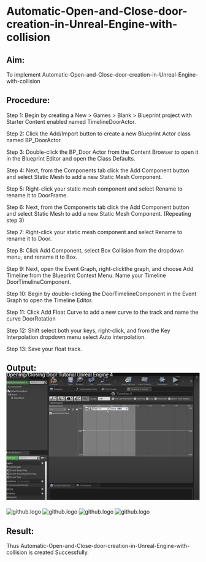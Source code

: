 # Automatic-Open-and-Close-door-creation-in-Unreal-Engine-with-collision


## Aim:
To implement Automatic-Open-and-Close-door-creation-in-Unreal-Engine-with-collision



## Procedure:
Step 1: Begin by creating a New > Games > Blank > Blueprint project with Starter Content enabled named TimelineDoorActor.

Step 2: Click the Add/Import button to create a new Blueprint Actor class named BP_DoorActor.

Step 3: Double-click the BP_Door Actor from the Content Browser to open it in the Blueprint Editor and open the Class Defaults.

Step 4: Next, from the Components tab click the Add Component button and select Static Mesh to add a new Static Mesh Component.

Step 5: Right-click your static mesh component and select Rename to rename it to DoorFrame.

 Step 6: Next, from the Components tab click the Add Component button and select Static Mesh to add a new Static Mesh Component. (Repeating step 3)

Step 7: Right-click your static mesh component and select Rename to rename it to Door.

Step 8: Click Add Component, select Box Collision from the dropdown menu, and rename it to Box.

Step 9: Next, open the Event Graph, right-clickthe graph, and choose Add Timeline from the Blueprint Context Menu. Name your Timeline DoorTimelineComponent.

Step 10: Begin by double-clicking the DoorTimelineComponent in the Event Graph to open the Timeline Editor.

Step 11: Click Add Float Curve to add a new curve to the track and name the curve DoorRotation

Step 12: Shift select both your keys, right-click, and from the Key Interpolation dropdown menu select Auto interpolation.

Step 13: Save your float track.

## Output:![github.logo](EX5.png)
![github.logo](EX5.1.png)
![github.logo](EX5.2.png)
![github.logo](EX5.3.png)
![github.logo](EX5.4.png)


## Result:

Thus Automatic-Open-and-Close-door-creation-in-Unreal-Engine-with-collision is created Successfully.


